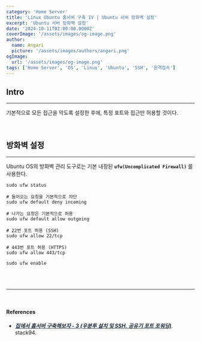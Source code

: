 ```yaml
---
category: 'Home Server'
title: 'Linux Ubuntu 홈서버 구축 IV | Ubuntu 서버 방화벽 설정'
excerpt: 'Ubuntu 서버 방화벽 설정'
date: '2024-10-11T02:00:00.0000Z'
coverImage: '/assets/images/og-image.png'
author:
  name: Angari
  picture: '/assets/images/authors/angari.png'
ogImage:
  url: '/assets/images/og-image.png'
tags: ['Home Server', 'OS', 'Linux', 'Ubuntu', 'SSH', '원격접속']
---
```


## **Intro**
---

기본적으로 모든 접근을 막도록 설정한 후에, 특정 포트와 접근만 허용할 것이다.

<br>

## **방화벽 설정**
---

Ubuntu OS의 방화벽 관리 도구로는 기본 내장된 **`ufw(Uncomplicated Firewall)`** 를 사용한다. 

```
sudo ufw status
```

```
# 들어오는 요청을 기본적으로 차단
sudo ufw default deny incoming

# 나가는 요청은 기본적으로 허용
sudo ufw default allow outgoing
```

```
# 22번 포트 허용 (SSH)
sudo ufw allow 22/tcp

# 443번 포트 허용 (HTTPS)
sudo ufw allow 443/tcp
```

```
sudo ufw enable
```

<br/>
<br/>

---

<br/>

#### References

- <a href="https://stack94.tistory.com/entry/%EC%A7%91%EC%97%90%EC%84%9C-%ED%99%88%EC%84%9C%EB%B2%84-%EA%B5%AC%EC%B6%95%ED%95%B4%EB%B3%B4%EC%9E%90-3-%EC%9A%B0%EB%B6%84%ED%88%AC-%EC%84%A4%EC%B9%98-%EB%B0%8F-SSH-%EA%B3%B5%EC%9C%A0%EA%B8%B0-%ED%8F%AC%ED%8A%B8-%ED%8F%AC%EC%9B%8C%EB%94%A9" target="_blank" style="font-weight: bold; font-style: italic; color: #212936;">집에서 홈서버 구축해보자 - 3 (우분투 설치 및 SSH, 공유기 포트 포워딩)</a>. stack94.